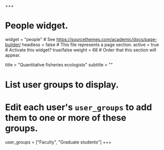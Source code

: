 +++
# People widget.
widget = "people"  # See https://sourcethemes.com/academic/docs/page-builder/
headless = false  # This file represents a page section.
active = true  # Activate this widget? true/false
weight = 68  # Order that this section will appear.

title = "Quantitative fisheries ecologists"
subtitle = ""

# List user groups to display.
#   Edit each user's `user_groups` to add them to one or more of these groups.
user_groups = ["Faculty", "Graduate students"]
+++
